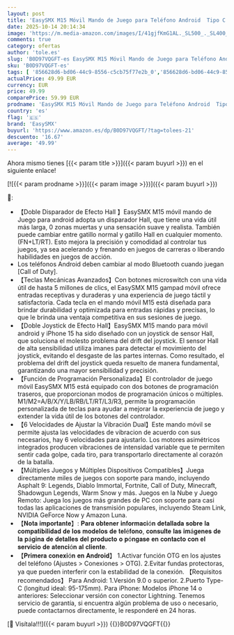 ```yaml
---
layout: post
title: 'EasySMX M15 Móvil Mando de Juego para Teléfono Android  Tipo C  & iPhone 15 Series - con Botones Mecánicos - Hall Joysticks/Triggers - Vibración - Bluetooth & Plug and Play'
date: 2025-10-14 20:14:34
image: 'https://m.media-amazon.com/images/I/41gjfKmG1AL._SL500_._SL400_.jpg'
comments: true
category: ofertas
author: 'tole.es'
slug: 'B0D97VQGFT-es EasySMX M15 Móvil Mando de Juego para Teléfono Android...'
sku: 'B0D97VQGFT-es'
tags: [ '856628d6-bd06-44c9-8556-c5cb75f77e2b_0','856628d6-bd06-44c9-8556-c5cb75f77e2b_3701','Accesorios','Accesorios de juegos para teléfonos móviles','Accesorios para móviles','Arborist Merchandising Root','Comunicación móvil y accesorios','Controladores de juegos para teléfonos móviles','Electrónica','Self Service','Special Features Stores','Videojuegos','easysmx','iphone','🇪🇸', ]
actualPrice: 49.99 EUR
currency: EUR
price: 49.99
comparePrice: 59.99 EUR
prodname: 'EasySMX M15 Móvil Mando de Juego para Teléfono Android  Tipo C  & iPhone 15 Series - con Botones Mecánicos - Hall Joysticks/Triggers - Vibración - Bluetooth & Plug and Play'
country: 'es'
flag: '🇪🇸'
brand: 'EasySMX'
buyurl: 'https://www.amazon.es/dp/B0D97VQGFT/?tag=tolees-21'
descuento: '16.67'
average: '49.99'
---
```


Ahora mismo tienes [{{< param title >}}]({{< param buyurl >}}) en el siguiente enlace!

[![{{< param prodname >}}]({{< param image >}})]({{< param buyurl >}})

🔎:

- 【Doble Disparador de Efecto Hall 】EasySMX M15 móvil mando de Juego para android adopta un disparador Hall, que tiene una vida útil más larga, 0 zonas muertas y una sensación suave y realista. También puede cambiar entre gatillo normal y gatillo Hall en cualquier momento. (FN+LT/RT). Esto mejora la precisión y comodidad al controlar tus juegos, ya sea acelerando y frenando en juegos de carreras o liberando habilidades en juegos de acción.
- Los teléfonos Android deben cambiar al modo Bluetooth cuando juegan [Call of Duty].
- 【Teclas Mecánicas Avanzados】Con botones microswitch con una vida útil de hasta 5 millones de clics, el EasySMX M15 gampad móvil ofrece entradas receptivas y duraderas y una experiencia de juego táctil y satisfactoria. Cada tecla en el mando móvil M15 está diseñada para brindar durabilidad y optimizada para entradas rápidas y precisas, lo que le brinda una ventaja competitiva en sus sesiones de juego.
- 【Doble Joystick de Efecto Hall】EasySMX M15 mando para móvil android y iPhone 15 ha sido diseñado con un joystick de sensor Hall, que soluciona el molesto problema del drift del joystick. El sensor Hall de alta sensibilidad utiliza imanes para detectar el movimiento del joystick, evitando el desgaste de las partes internas. Como resultado, el problema del drift del joystick queda resuelto de manera fundamental, garantizando una mayor sensibilidad y precisión.
- 【Función de Programación Personalizada】El controlador de juego móvil EasySMX M15 está equipado con dos botones de programación traseros, que proporcionan modos de programación únicos o múltiples. M1/M2=A/B/X/Y/LB/RB/LT/RT/L3/R3, permite la programación personalizada de teclas para ayudar a mejorar la experiencia de juego y extender la vida útil de los botones del controlador.
- 【6 Velocidades de Ajustar la Vibración Dual】Este mando móvil se permite ajusta las velocidades de vibracion de acuerdo con sus necesarios, hay 6 velocidades para ajustarlo. Los motores asimétricos integrados producen vibraciones de intensidad variable que te permiten sentir cada golpe, cada tiro, para transportarlo directamente al corazón de la batalla.
- 【Múltiples Juegos y Múltiples Dispositivos Compatibles】Juega directamente miles de juegos con soporte para mando, incluyendo Asphalt 9: Legends, Diablo Immortal, Fortnite, Call of Duty, Minecraft, Shadowgun Legends, Warm Snow y más. Juegos en la Nube y Juego Remoto: Juega los juegos más grandes de PC con soporte para casi todas las aplicaciones de transmisión populares, incluyendo Steam Link, NVIDIA GeForce Now y Amazon Luna.
- 【𝐍𝐨𝐭𝐚 𝐢𝐦𝐩𝐨𝐫𝐭𝐚𝐧𝐭𝐞】: 𝐏𝐚𝐫𝐚 𝐨𝐛𝐭𝐞𝐧𝐞𝐫 𝐢𝐧𝐟𝐨𝐫𝐦𝐚𝐜𝐢ó𝐧 𝐝𝐞𝐭𝐚𝐥𝐥𝐚𝐝𝐚 𝐬𝐨𝐛𝐫𝐞 𝐥𝐚 𝐜𝐨𝐦𝐩𝐚𝐭𝐢𝐛𝐢𝐥𝐢𝐝𝐚𝐝 𝐝𝐞 𝐥𝐨𝐬 𝐦𝐨𝐝𝐞𝐥𝐨𝐬 𝐝𝐞 𝐭𝐞𝐥é𝐟𝐨𝐧𝐨, 𝐜𝐨𝐧𝐬𝐮𝐥𝐭𝐞 𝐥𝐚𝐬 𝐢𝐦á𝐠𝐞𝐧𝐞𝐬 𝐝𝐞 𝐥𝐚 𝐩á𝐠𝐢𝐧𝐚 𝐝𝐞 𝐝𝐞𝐭𝐚𝐥𝐥𝐞𝐬 𝐝𝐞𝐥 𝐩𝐫𝐨𝐝𝐮𝐜𝐭𝐨 𝐨 𝐩ó𝐧𝐠𝐚𝐬𝐞 𝐞𝐧 𝐜𝐨𝐧𝐭𝐚𝐜𝐭𝐨 𝐜𝐨𝐧 𝐞𝐥 𝐬𝐞𝐫𝐯𝐢𝐜𝐢𝐨 𝐝𝐞 𝐚𝐭𝐞𝐧𝐜𝐢ó𝐧 𝐚𝐥 𝐜𝐥𝐢𝐞𝐧𝐭𝐞.
- 【𝐏𝐫𝐢𝐦𝐞𝐫𝐚 𝐜𝐨𝐧𝐞𝐱𝐢ó𝐧 𝐞𝐧 𝐀𝐧𝐝𝐫𝐨𝐢𝐝】 1.Activar función OTG en los ajustes del teléfono (Ajustes > Conexiones > OTG). 2.Evitar fundas protectoras, ya que pueden interferir con la estabilidad de la conexión. 【Requisitos recomendados】 Para Android: 1.Versión 9.0 o superior. 2.Puerto Type-C (longitud ideal: 95-175mm). Para iPhone: Modelos iPhone 14 o anteriores: Seleccionar versión con conector Lightning. Tenemos servicio de garantía, si encuentra algún problema de uso o necesario, puede contactarnos directamente, le responderé en 24 horas.

[🛒 Visítala!!!]({{< param buyurl >}})
{{<world>}}B0D97VQGFT{{</world>}}
